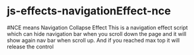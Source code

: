 # js-effects-navigationEffect-nce
#NCE means Navigation Collapse Effect
This is a navigation effect script which can hide navigation bar when you scroll down the page and it will show again nav bar when scroll up. And if you reached max top it will release the control

